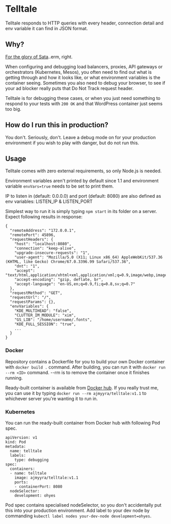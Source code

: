 # Telltale

Telltale responds to HTTP queries with every header, connection detail and env variable it can find in JSON format.

## Why?

[For the glory of Sata](http://weknowmemes.com/wp-content/uploads/2012/02/why-for-the-glory-of-satan-of-course.jpg)..erm, right.

When configuring and debugging load balancers, proxies, API gateways or orchestrators (Kubernetes, Mesos), you often need to find out what is getting through and how it looks like, or what environment variables is the container seeing. Sometimes you also need to debug your browser, to see if your ad blocker really puts that Do Not Track request header.

Telltale is for debugging these cases, or when you just need something to respond to your tests with `200 OK` and that WordPress container just seems too big.

## How do I run this in production?

You don't. Seriously, don't. Leave a debug mode on for your production environment if you wish to play with danger, but do not run this.

## Usage

Telltale comes with zero external requirements, so only Node.js is needed.

Environment variables aren't printed by default since 1.1 and environment variable `envVars=true` needs to be set to print them.

IP to listen in (default: 0.0.0.0) and port (default: 8080) are also defined as env variables: LISTEN_IP & LISTEN_PORT

Simplest way to run it is simply typing `npm start` in its folder on a server. Expect following results in response:

```
{
  "remoteAddress": "172.0.0.1",
  "remotePort": 45896,
  "requestHeaders": {
    "host": "localhost:8080",
    "connection": "keep-alive",
    "upgrade-insecure-requests": "1",
    "user-agent": "Mozilla/5.0 (X11; Linux x86_64) AppleWebKit/537.36 (KHTML, like Gecko) Chrome/67.0.3396.99 Safari/537.36",
    "dnt": "1",
    "accept": "text/html,application/xhtml+xml,application/xml;q=0.9,image/webp,image/apng,*/*;q=0.8",
    "accept-encoding": "gzip, deflate, br",
    "accept-language": "en-US,en;q=0.9,fi;q=0.8,sv;q=0.7"
  },
  "requestMethod": "GET",
  "requestUrl": "/",
  "requestParams": {},
  "envVariables": {
    "KDE_MULTIHEAD": "false",
    "CLUTTER_IM_MODULE": "xim",
    "GS_LIB": "/home/username/.fonts",
    "KDE_FULL_SESSION": "true",
    ...
  }
}
```

### Docker

Repository contains a Dockerfile for you to build your own Docker container with `docker build .` command. After building, you can run it with `docker run --rm <ID>` command. --rm is to remove the container once it finishes running.

Ready-built container is available from [Docker hub](https://hub.docker.com/r/ajmyyra/telltale/). If you really trust me, you can use it by typing `docker run --rm ajmyyra/telltale:v1.1` to whichever server you're wanting it to run in. 

### Kubernetes

You can run the ready-built container from Docker hub with following Pod spec.

```
apiVersion: v1
kind: Pod
metadata:
  name: telltale
  labels:
    type: debugging
spec:
  containers:
  - name: telltale
    image: ajmyyra/telltale:v1.1
    ports:
    - containerPort: 8080
  nodeSelector:
    development: ohyes
```

Pod spec contains specialised nodeSelector, so you don't accidentally put this into your production environment. Add label to your dev node by commanding `kubectl label nodes your-dev-node development=ohyes`.
